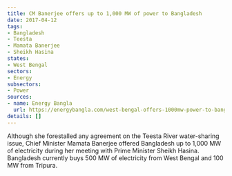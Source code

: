 ```yaml
---
title: CM Banerjee offers up to 1,000 MW of power to Bangladesh
date: 2017-04-12
tags:
- Bangladesh
- Teesta
- Mamata Banerjee
- Sheikh Hasina
states:
- West Bengal
sectors:
- Energy
subsectors:
- Power
sources:
- name: Energy Bangla
  url: https://energybangla.com/west-bengal-offers-1000mw-power-to-bangladesh/
details: []
---
```


Although she forestalled any agreement on the Teesta River water-sharing issue, Chief Minister Mamata Banerjee offered Bangladesh up to 1,000 MW of electricity during her meeting with Prime Minister Sheikh Hasina. Bangladesh currently buys 500 MW of electricity from West Bengal and 100 MW from Tripura.
